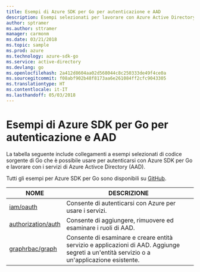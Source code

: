 ```yaml
---
title: Esempi di Azure SDK per Go per autenticazione e AAD
description: Esempi selezionati per lavorare con Azure Active Directory (AAD) e autenticazione da Azure SDK per Go.
author: sptramer
ms.author: sttramer
manager: carmonm
ms.date: 03/21/2018
ms.topic: sample
ms.prod: azure
ms.technology: azure-sdk-go
ms.service: active-directory
ms.devlang: go
ms.openlocfilehash: 2a412d8604aa02d568044c8c250333de49f4ce0a
ms.sourcegitcommit: f08abf902b48f8173aa6e261084ff2cfc9043305
ms.translationtype: HT
ms.contentlocale: it-IT
ms.lasthandoff: 05/03/2018
---
```

# <a name="azure-sdk-for-go-samples-for-authentication-and-aad"></a>Esempi di Azure SDK per Go per autenticazione e AAD

La tabella seguente include collegamenti a esempi selezionati di codice sorgente di Go che è possibile usare per autenticarsi con Azure SDK per Go e lavorare con i servizi di Azure Activce Directory (AAD). 

Tutti gli esempi per Azure SDK per Go sono disponibili su [GitHub](https://github.com/Azure-Samples/azure-sdk-for-go-samples).

| NOME | DESCRIZIONE |
|------|-------------|
| [iam/oauth](https://github.com/Azure-Samples/azure-sdk-for-go-samples/blob/master/iam/oauth.go) | Consente di autenticarsi con Azure per usare i servizi. |
| [authorization/auth](https://github.com/Azure-Samples/azure-sdk-for-go-samples/blob/master/authorization/auth.go) | Consente di aggiungere, rimuovere ed esaminare i ruoli di AAD. |
| [graphrbac/graph](https://github.com/Azure-Samples/azure-sdk-for-go-samples/blob/master/graphrbac/graph.go) | Consente di esaminare e creare entità servizio e applicazioni di AAD. Aggiunge segreti a un'entità servizio o a un'applicazione esistente. |
